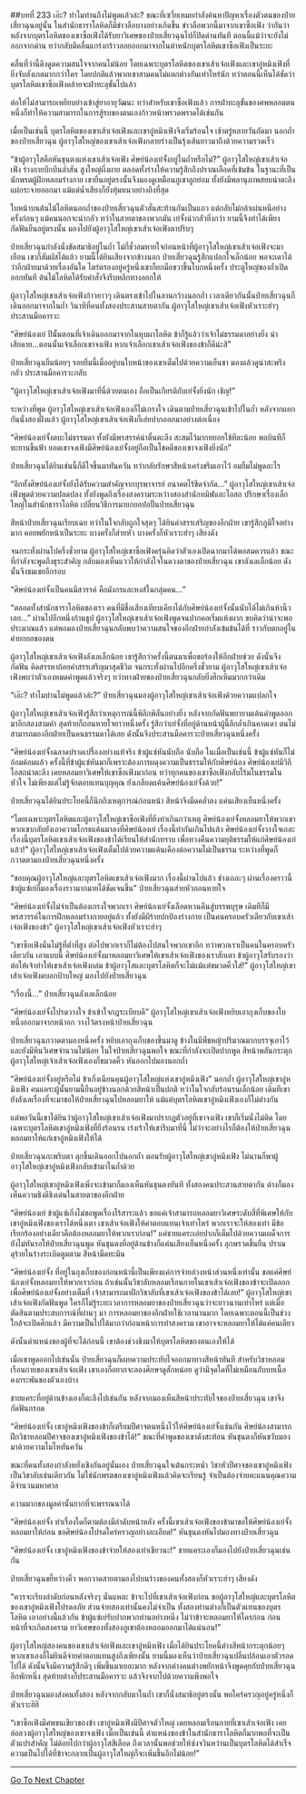 ##บทที่ 233 เอ๊ะ? ทำไมท่านถึงไม่พูดแล้วล่ะ?
ขณะที่เซวี่ยเหมยกำลังค้นหาปัญหาเรื่องตัวตนของป๋ายเสี่ยวฉุนอยู่นั้น ในสำนักธาราโลหิตก็มีข่าวลือบางอย่างเกิดขึ้น ข่าวลือพวกนี้มาจากเขาซือเฟิง ว่ากันว่าหลังจากบุตรโลหิตของเขาซือเฟิงได้รับยาวิเศษของป๋ายเสี่ยวฉุนไปก็ปิดด่านทันที ตอนนี้แม้ว่าจะยังไม่ออกจากด่าน ทว่ากลับมีคลื่นแกร่งกร้าวลอยออกมาจากในตำหนักบุตรโลหิตเขาซือเฟิงเป็นระยะ

คลื่นที่ว่านี้ดึงดูดความสนใจจากคนไม่น้อย โดยเฉพาะบุตรโลหิตของเขาเส้าเจ๋อเฟิงและเขาอู๋หมิงเฟิงที่ยิ่งจับสังเกตมากกว่าใคร โดยปกติแล้วพวกเขาสามคนไม่แตกต่างกันเท่าไหร่นัก ทว่าตอนนี้เห็นได้ชัดว่าบุตรโลหิตเขาซือเฟิงคล้ายจะฝ่าทะลุขั้นไปแล้ว

ต่อให้ไม่สามารถเหยียบย่างเข้าสู่ยาอายุวัฒนะ ทว่าสำหรับเขาซือเฟิงแล้ว การฝ่าทะลุขั้นของศพหลอมตนหนึ่งก็ทำให้ความสามารถในการสู้รบของตนเองก้าวหน้าพรวดพราดได้เช่นกัน

เมื่อเป็นเช่นนี้ บุตรโลหิตของเขาเส้าเจ๋อเฟิงและเขาอู๋หมิงเฟิงจึงเริ่มร้อนใจ เช้าตรู่หลายวันถัดมา นอกถ้ำของป๋ายเสี่ยวฉุน ผู้อาวุโสใหญ่ของเขาเส้าเจ๋อเฟิงกลายร่างเป็นรุ้งเส้นยาวมาถึงด้วยความรวดเร็ว

“ข้าผู้อาวุโสคือหันชุนตงแห่งเขาเส้าเจ๋อเฟิง ศิษย์น้องเย่จั้งอยู่ในถ้ำหรือไม่?” ผู้อาวุโสใหญ่เขาเส้าเจ๋อเฟิง ร่างกายบึกบึนล่ำสัน สูงใหญ่ผึ่งผาย ตลอดทั้งร่างให้ความรู้สึกถึงปราณเลือดที่เข้มข้น ในฐานะที่เป็นนักพรตผู้ฝึกหลอมร่างกาย เขายืนอยู่ตรงนั้นจึงมองดูเหมือนภูเขาลูกย่อม ทั้งยังมีพลานุภาพสยบน่าตะลึงแผ่กระจายออกมา แม้แต่น้ำเสียงก็ยังทุ้มหนาอย่างถึงที่สุด

ใบหน้าบนต้นไม้โลหิตนอกถ้ำของป๋ายเสี่ยวฉุนตัวสั่นสะท้านกันเป็นแถว แต่กลับไม่กล้าเผ่นหนีอย่างครั้งก่อนๆ แม้คนนอกจะน่ากลัว ทว่าในสายตาของพวกมัน เย่จั้งน่ากลัวยิ่งกว่า ยามนี้จึงทำได้เพียงกัดฟันยืนอยู่ตรงนั้น มองไปยังผู้อาวุโสใหญ่เขาเส้าเจ๋อเฟิงตาปริบๆ

ป๋ายเสี่ยวฉุนกำลังนั่งขัดสมาธิอยู่ในถ้ำ ไม่กี่ชั่วลมหายใจก่อนหน้าที่ผู้อาวุโสใหญ่เขาเส้าเจ๋อเฟิงจะมาเยือน เขาก็สัมผัสได้แล้ว ยามนี้ได้ยินเสียงจากข้างนอก ป๋ายเสี่ยวฉุนรู้สึกแปลกใจเล็กน้อย พอจะเดาได้ว่าอีกฝ่ายมาด้วยเรื่องอันใด ไตร่ตรองอยู่ครู่หนึ่งเขาก็ยกมือขวาขึ้นโบกหนึ่งครั้ง ประตูใหญ่ของถ้ำเปิดออกทันที ต้นไม้โลหิตได้รับคำสั่งจึงรีบหลีกทางออกให้

ผู้อาวุโสใหญ่เขาเส้าเจ๋อเฟิงก้าวยาวๆ เดินตรงเข้าไปในลานกว้างนอกถ้ำ เวลาเดียวกันนั้นป๋ายเสี่ยวฉุนก็เดินออกมาจากในถ้ำ วินาทีที่คนทั้งสองประสานสายตากัน ผู้อาวุโสใหญ่เขาเส้าเจ๋อเฟิงหัวเราะฮ่าๆ ประสานมือคารวะ

“ศิษย์น้องเย่ ปีนั้นตอนที่เจ้าเดินออกมาจากในหุบผาโลหิต ข้าก็รู้แล้วว่าเจ้าไม่ธรรมดาอย่างยิ่ง น่าเสียดาย...ตอนนั้นเจ้าเลือกเขาจงเฟิง หากเจ้าเลือกเขาเส้าเจ๋อเฟิงของข้าก็ดีน่ะสิ”

ป๋ายเสี่ยวฉุนยิ้มน้อยๆ รอยยิ้มนี้เมื่ออยู่บนใบหน้าของเขาเต็มไปด้วยความเย็นชา มองแล้วดูน่าสะพรึงกลัว ประสานมือคารวะกลับ

“ผู้อาวุโสใหญ่เขาเส้าเจ๋อเฟิงมาที่นี่ด้วยตนเอง ถือเป็นเกียรติกับเย่จั้งยิ่งนัก เชิญ!”

ระหว่างที่พูด ผู้อาวุโสใหญ่เขาเส้าเจ๋อเฟิงเองก็ไม่เกรงใจ เดินตามป๋ายเสี่ยวฉุนเข้าไปในถ้ำ หลังจากแยกกันนั่งสองฝั่งแล้ว ผู้อาวุโสใหญ่เขาเส้าเจ๋อเฟิงก็เอ่ยปากออกมาอย่างต่อเนื่อง

“ศิษย์น้องเย่จั้งตบะไม่ธรรมดา ทั้งยังมีพรสรรค์น่าตื่นตะลึง สะสมไว้มากทยอยใช้ทีละน้อย พอบินทีก็ทะยานขึ้นฟ้า ยอดเขาจงเฟิงมีศิษย์น้องเย่จั้งอยู่ถือเป็นโชคดีของเขาจงเฟิงยิ่งนัก”

ป๋ายเสี่ยวฉุนได้ยินเช่นนี้ก็ดีใจขึ้นมาทันควัน ทว่ากลับรักษาสีหน้าเคร่งขรึมเอาไว้ อมยิ้มไม่พูดอะไร

“อีกทั้งศิษย์น้องเย่จั้งยังได้รับความสำคัญจากบุรพาจารย์ อนาคตไร้ขีดจำกัด...” ผู้อาวุโสใหญ่เขาเส้าเจ๋อเฟิงพูดด้วยความปลดปลง ทั้งยังพูดถึงเรื่องสงครามระหว่างสองสำนักทมิฬและโอสถ ปรึกษาเรื่องเล็กใหญ่ในสำนักธาราโลหิต เปลี่ยนวิธีการมายกยอปอปั้นป๋ายเสี่ยวฉุน

สีหน้าป๋ายเสี่ยวฉุนเรียบเฉย ทว่าในใจกลับถูกใจสุดๆ ได้ยินคำสรรเสริญของอีกฝ่าย เขารู้สึกภูมิใจอย่างมาก คอยพยักหน้าเป็นระยะ บางครั้งก็ส่ายหัว บางครั้งก็หัวเราะฮ่าๆ เสียงดัง

จนกระทั่งผ่านไปครึ่งชั่วยาม ผู้อาวุโสใหญ่เขาซือเฟิงครุ่นคิดว่าตัวเองเปิดฉากมาได้พอสมควรแล้ว ขณะที่กำลังจะพูดถึงธุระสำคัญ กลับมองเห็นแววให้กำลังใจในดวงตาของป๋ายเสี่ยวฉุน เขาลังเลเล็กน้อย ดังนั้นจึงชมเชยอีกรอบ

“ศิษย์น้องเย่จั้งเป็นคนมีสวรรค์ คือมังกรและหงส์ในกลุ่มคน...”

“ตลอดทั้งสำนักธาราโลหิตของเรา คนที่มีชื่อเสียงเทียบเคียงได้กับศิษย์น้องเย่จั้งนั้นนับได้ไม่เกินห้านิ้วเลย...” ผ่านไปอีกหนึ่งก้านธูป ผู้อาวุโสใหญ่เขาเส้าเจ๋อเฟิงพูดจนปากคอเริ่มแห้งผาก ขบคิดว่าน่าจะพอประมาณแล้ว แต่พอมองป๋ายเสี่ยวฉุนกลับพบว่าความสนใจของอีกฝ่ายกำลังเข้มข้นได้ที่ ราวกับตกอยู่ในคำยกยอของตน

ผู้อาวุโสใหญ่เขาเส้าเจ๋อเฟิงลังเลเล็กน้อย เขารู้สึกว่าครั้งนี้ตนมาเพื่อขอร้องให้อีกฝ่ายช่วย ดังนั้นจึงกัดฟัน คิดสรรหาถ้อยคำสรรเสริญมาสุดชีวิต จนกระทั่งผ่านไปอีกครึ่งชั่วยาม ผู้อาวุโสใหญ่เขาเส้าเจ๋อเฟิงพบว่าตัวเองหมดคำพูดแล้วจริงๆ ทว่าทางฝ่ายของป๋ายเสี่ยวฉุนกลับยิ่งฮึกเหิมมากกว่าเดิม

“เอ๊ะ? ทำไมท่านไม่พูดแล้วล่ะ?” ป๋ายเสี่ยวฉุนมองผู้อาวุโสใหญ่เขาเส้าเจ๋อเฟิงด้วยความแปลกใจ

ผู้อาวุโสใหญ่เขาเส้าเจ๋อเฟิงรู้สึกว่าเหตุการณ์นี้พิลึกพิลั่นอย่างยิ่ง หลังจากกัดฟันพยายามเค้นคำพูดออกมาอีกสองสามคำ สุดท้ายก็ถอนหายใจยาวหนึ่งครั้ง รู้สึกว่าเย่จั้งที่อยู่ด้านหน้าผู้นี้ลึกล้ำเกินคาดเดา ตนไม่สามารถมองอีกฝ่ายเป็นคนธรรมดาได้เลย ดังนั้นจึงประสานมือคารวะป๋ายเสี่ยวฉุนหนึ่งครั้ง

“ศิษย์น้องเย่จั้งฉลาดปราดเปรื่องอย่างแท้จริง ข้าผู้แซ่หันนับถือ นับถือ ในเมื่อเป็นเช่นนี้ ข้าผู้แซ่หันก็ไม่อ้อมค้อมแล้ว ครั้งนี้ที่ข้าผู้แซ่หันมาก็เพราะต้องการผดุงความเป็นธรรมให้กับศิษย์น้อง ศิษย์น้องเย่มีวิถีโอสถน่าตะลึง เคยหลอมยาวิเศษให้เขาซือเฟิงมาก่อน ทว่าทุกคนของเขาซือเฟิงกลับไร้มโนธรรมในหัวใจ ไม่เพียงแต่ไม่รู้จักตอบแทนบุญคุณ ยังเกลียดแค้นศิษย์น้องเย่จั้งด้วย!”

ป๋ายเสี่ยวฉุนได้ยินประโยคนี้ก็นึกถึงเหตุการณ์ก่อนหน้า สีหน้าจึงมืดคล้ำลง แค่นเสียงเย็นหนึ่งครั้ง

“โดยเฉพาะบุตรโลหิตและผู้อาวุโสใหญ่เขาซือเฟิงที่ยิ่งทำเกินกว่าเหตุ ศิษย์น้องเย่จั้งหลอมยาให้พวกเขา พวกเขากลับยังเอาความโกรธแค้นมาลงที่ศิษย์น้องเย่ เรื่องนี้ทำกันเกินไปแล้ว ศิษย์น้องเย่จั้งวางใจเถอะ เรื่องนี้บุตรโลหิตเขาเส้าเจ๋อเฟิงของข้าได้เรียนให้สำนักทราบ เพื่อทวงคืนความยุติธรรมให้แก่ศิษย์น้องเย่แล้ว!” ผู้อาวุโสใหญ่เขาเส้าเจ๋อเฟิงเต็มไปด้วยความแค้นเคืองต่อความไม่เป็นธรรม ระหว่างที่พูดก็กวาดตามองป๋ายเสี่ยวฉุนหนึ่งครั้ง

“ขอบคุณผู้อาวุโสใหญ่และบุตรโลหิตเขาเส้าเจ๋อเฟิงมาก เรื่องนี้ผ่านไปแล้ว ช่างเถอะๆ ผ่านเรื่องคราวนี้ ข้าผู้แซ่เย่ก็มองเรื่องราวมากมายได้ชัดเจนขึ้น” ป๋ายเสี่ยวฉุนส่ายหัวถอนหายใจ

“ศิษย์น้องเย่จั้งไม่จำเป็นต้องเกรงใจพวกเรา ศิษย์น้องเย่จั้งเลือดหวนคืนสู่บรรพบุรุษ เดิมทีก็มีพรสวรรค์ในการฝึกหลอมร่างกายอยู่แล้ว ทั้งยังมีผีร้ายปกป้องร่างกาย เป็นคนครอบครัวเดียวกับเขาเส้าเจ๋อเฟิงของข้า” ผู้อาวุโสใหญ่เขาเส้าเจ๋อเฟิงหัวเราะฮ่าๆ

“เขาซือเฟิงนั่นไม่รู้ที่ต่ำที่สูง ต่อไปพวกเราก็ไม่ต้องไปสนใจพวกเขาอีก ทว่าพวกเราเป็นคนในครอบครัวเดียวกัน เอาแบบนี้ ศิษย์น้องเย่จั้งมาหลอมยาวิเศษให้เขาเส้าเจ๋อเฟิงของเราสักเตา ข้าผู้อาวุโสรับรองว่าต่อให้เจ้าทำให้เขาเส้าเจ๋อเฟิงถล่ม ข้าผู้อาวุโสและบุตรโลหิตก็จะไม่แม้แต่ขมวดคิ้วใส่!” ผู้อาวุโสใหญ่เขาเส้าเจ๋อเฟิงตบอกป้าบใหญ่ มองไปยังป๋ายเสี่ยวฉุน

“เรื่องนี้...” ป๋ายเสี่ยวฉุนลังเลเล็กน้อย

“ศิษย์น้องเย่จั้งโปรดวางใจ ข้าเข้าใจกฎระเบียบดี” ผู้อาวุโสใหญ่เขาเส้าเจ๋อเฟิงหยิบเอาถุงเก็บของใบหนึ่งออกมาจากหน้าอก วางไว้ตรงหน้าป๋ายเสี่ยวฉุน

ป๋ายเสี่ยวฉุนกวาดตามองหนึ่งครั้ง หยิบเอาถุงเก็บของขึ้นมาดู ข้างในมีพืชหญ้าปริมาณมากบรรจุเอาไว้ และยังมีหินวิเศษจำนวนไม่น้อย ในใจป๋ายเสี่ยวฉุนพอใจ ขณะที่กำลังจะเปิดปากพูด สีหน้าพลันกระตุก ผู้อาวุโสใหญ่เจ้าเส้าเจ๋อเฟิงเองก็ขมวดคิ้ว หันออกไปมองนอกถ้ำ

“ศิษย์น้องเย่จั้งอยู่หรือไม่ ข้าเกิ่งเฉียนคุนผู้อาวุโสใหญ่แห่งเขาอู๋หมิงเฟิง” นอกถ้ำ ผู้อาวุโสใหญ่เขาอู๋หมิงเฟิง คนแคระผู้นั้นยามนี้ยืนอยู่ข้างนอกด้วยสีหน้าเป็นปกติ ทว่าในใจกลับร้อนรนเล็กน้อย เดิมทีเขายังลังเลเรื่องที่จะมาขอให้ป๋ายเสี่ยวฉุนไปหลอมยาให้ แม้แต่บุตรโลหิตเขาอู๋หมิงเฟิงเองก็ไม่ต่างกัน

แต่พอวันนี้เขาได้ยินว่าผู้อาวุโสใหญ่เขาเส้าเจ๋อเฟิงมาปรากฏตัวอยู่ที่เขาจงเฟิง เขาก็เริ่มนั่งไม่ติด โดยเฉพาะบุตรโลหิตเขาอู๋หมิงเฟิงที่ยิ่งร้อนรน เร่งเร้าให้เขารีบมาที่นี่ ไม่ว่าจะอย่างไรก็ต้องให้ป๋ายเสี่ยวฉุนหลอมยาให้แก่เขาอู๋หมิงเฟิงให้ได้

ป๋ายเสี่ยวฉุนกะพริบตา ลุกขึ้นเดินออกไปนอกถ้ำ ตอนรับผู้อาวุโสใหญ่เขาอู๋หมิงเฟิง ไม่นานก็พาผู้อาวุโสใหญ่เขาอู๋หมิงเฟิงกลับเข้ามาในถ้ำด้วย

ผู้อาวุโสใหญ่เขาอู๋หมิงเฟิงเพิ่งจะเข้ามาก็มองเห็นหันชุนตงทันที ทั้งสองคนประสานสายตากัน ต่างก็มองเห็นความชิงดีชิงเด่นในสายตาของอีกฝ่าย

“ศิษย์น้องเย่ ข้าผู้แซ่เกิ่งไม่ขอพูดเรื่องไร้สาระแล้ว ขอแค่เจ้าสามารถหลอมยาวิเศษระดับสี่ที่พิเศษให้กับเขาอู๋หมิงเฟิงของเราได้หนึ่งเตา เขาเส้าเจ๋อเฟิงให้ค่าตอบแทนเจ้าเท่าไหร่ พวกเราจะให้สองเท่า มีข้อเรียกร้องอย่างเดียวคือต้องหลอมยาให้พวกเราก่อน!” แค่ชายแคระเอ่ยปากก็เต็มไปด้วยความเผด็จการ ยังไม่ทันรอให้ป๋ายเสี่ยวฉุนพูด หันชุนตงที่อยู่ด้านข้างก็แค่นเสียงเย็นหนึ่งครั้ง ลุกพรวดขึ้นยืน ปราณดุร้ายในร่างระเบิดตูมตาม สีหน้ามืดทะมึน

“ศิษย์น้องเย่จั้ง ที่อยู่ในถุงเก็บของก่อนหน้านี้เป็นเพียงแค่การจ่ายล่วงหน้าส่วนหนึ่งเท่านั้น ขอแค่ศิษย์น้องเย่จั้งหลอมยาให้พวกเราก่อน ถ้าเช่นนั้นวิชาลับหลอมเรือนกายในเขาเส้าเจ๋อเฟิงของข้าจะเปิดออกเพื่อศิษย์น้องเย่จั้งอย่างเต็มที่ เจ้าสามารถมาฝึกวิชาลับที่เขาเส้าเจ๋อเฟิงของข้าได้เลย!” ผู้อาวุโสใหญ่เขาเส้าเจ๋อเฟิงกัดฟันพูด ใครก็ไม่รู้ระยะเวลาการหลอมยาของป๋ายเสี่ยวฉุนว่าจะยาวนานเท่าไหร่ แต่เมื่อตัดสินตามประสบการณ์ที่ผ่านๆ มา การหลอมยาของอีกฝ่ายใช้เวลานานมาก โดยเฉพาะตอนนี้เป็นช่วงใกล้จะเปิดศึกแล้ว มีความเป็นไปได้มากว่าก่อนหน้าการทำสงคราม เขาอาจจะหลอมยาให้ได้แค่คนเดียว

ดังนั้นตำแหน่งของผู้ที่จะได้ก่อนนี้ เขาต้องช่วงชิงมาให้บุตรโลหิตของตนเองให้ได้

เมื่อเขาพูดออกไปเช่นนั้น ป๋ายเสี่ยวฉุนก็เผยความประทับใจออกมาทางสีหน้าทันที สำหรับวิชาหลอมเรือนกายของเขาเส้าเจ๋อเฟิง เขาเองก็อยากจะลองศึกษาดูสักหน่อย ดูว่ามีจุดใดที่ไม่เหมือนกับบทเนื้อคงกระพันของตัวเองบ้าง

ชายแคระที่อยู่ด้านข้างเองก็ตะลึงไปเช่นกัน หลังจากมองเห็นสีหน้าประทับใจของป๋ายเสี่ยวฉุน เขาจึงกัดฟันกรอด

“ศิษย์น้องเย่จั้ง เขาอู๋หมิงเฟิงของข้าก็เตรียมปีศาจตนหนึ่งไว้ให้ศิษย์น้องเย่จั้งเช่นกัน ศิษย์น้องสามารถฝึกวิชาหลอมปีศาจของเขาอู๋หมิงเฟิงของข้าได้!” ขณะที่คำพูดของเขาดังสะท้อน หันชุนตงก็หันขวับมองมาด้วยความโมโหทันควัน

ขณะที่คนทั้งสองกำลังหยั่งเชิงกันอยู่นั้นเอง ป๋ายเสี่ยวฉุนใจเต้นกระหน่ำ วิชาหัวปีศาจของเขาอู๋หมิงเฟิงเป็นวิชาลับเช่นเดียวกัน ไม่ใช่นักพรตของเขาอู๋หมิงเฟิงแล้วคิดจะเรียนรู้ จำเป็นต้องจ่ายคะแนนคุณความดีจำนวนมหาศาล

ความมากของมูลค่านั้นยากที่จะพรรณนาได้

“ศิษย์น้องเย่จั้ง ทำเรื่องใดก็ตามต้องมีลำดับหน้าหลัง ครั้งนี้เขาเส้าเจ๋อเฟิงของข้ามาขอให้ศิษย์น้องเย่จั้งหลอมยาให้ก่อน ขอศิษย์น้องโปรดใคร่ครวญอย่างละเอียด!” หันชุนตงหันไปมองทางป๋ายเสี่ยวฉุน

“ศิษย์น้องเย่จั้ง เขาอู๋หมิงเฟิงของข้าจ่ายให้สองเท่าเชียวนะ!” ชายแคระเองก็มองไปยังป๋ายเสี่ยวฉุนเช่นกัน

ป๋ายเสี่ยวฉุนขยี้หว่างคิ้ว พอกวาดสายตามองไปบนร่างของคนทั้งสองก็หัวเราะฮ่าๆ เสียงดัง

“ควรจะเรียงลำดับก่อนหลังจริงๆ นั่นแหละ ข้าจะไปที่เขาเส้าเจ๋อเฟิงก่อน ขอผู้อาวุโสใหญ่และบุตรโลหิตของเขาอู๋หมิงเฟิงโปรดอภัย ส่วนจ่ายสองเท่านั้นคงไม่จำเป็น ทั้งสองท่านต่างก็เป็นตัวแทนของบุตรโลหิต เอาอย่างนี้แล้วกัน ข้าผู้แซ่เย่รับปากพวกท่านอย่างหนึ่ง ไม่ว่าข้าจะหลอมยาให้ใครก่อน ก่อนหน้าที่จะเกิดสงคราม ยาวิเศษของทั้งสองภูเขาต้องหลอมออกมาได้แน่นอน!”

ผู้อาวุโสใหญ่สองคนของเขาเส้าเจ๋อเฟิงและเขาอู๋หมิงเฟิง เมื่อได้ยินประโยคนี้ต่างสีหน้ากระตุกน้อยๆ พวกเขาเองก็ไม่ยินดีจ่ายค่าตอบแทนสูงถึงเพียงนั้น ยามนี้มองเห็นว่าป๋ายเสี่ยวฉุนปลิ้นปล้อนเอาตัวรอดไปได้ ดังนั้นจึงมีความรู้สึกดีๆ เพิ่มขึ้นมาเยอะมาก หลังจากต่างคนต่างพยักหน้าจึงพูดคุยกับป๋ายเสี่ยวฉุนอีกพักหนึ่ง สุดท้ายต่างก็ประสานมือคารวะ แล้วจึงจากไปด้วยความพึงพอใจ

ป๋ายเสี่ยวฉุนมองส่งคนทั้งสอง หลังจากกลับมาในถ้ำ เขาก็นั่งสมาธิอยู่ตรงนั้น พอใคร่ครวญอยู่ครู่หนึ่งก็หัวเราะฮิฮิ

“เขาซือเฟิงมีศพขนเขียวของข้า เขาอู๋หมิงเฟิงมีปีศาจตัวใหญ่ เคยหลอมเรือนกายที่เขาเส้าเจ๋อเฟิง เคยล่อลวงผู้อาวุโสใหญ่ของเขาจงเฟิง เมื่อเป็นเช่นนี้ ตำแหน่งของข้าในสำนักธาราโลหิตก็มากพอที่จะเป็นตัวแปรสำคัญ ไม่ด้อยไปกว่าผู้อาวุโสสีเลือด ถึงเวลานั้นพอช่วยให้ซ่งจวินหว่านเป็นบุตรโลหิตได้สำเร็จ ความเป็นไปได้ที่ข้าจะกลายเป็นผู้อาวุโสใหญ่ก็จะเพิ่มขึ้นอีกไม่น้อย!”

------


[Go To Next Chapter]( ./51.md)